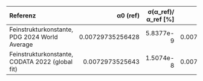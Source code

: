 | Referenz                                        | α0 (ref)         | σ(α_ref)/α_ref [%] | α0 (theo, K=3)   | Δα/α_ref [%] | z         |
|:------------------------------------------------|-----------------:|-------------------:|-----------------:|-------------:|----------:|
| Feinstrukturkonstante, PDG 2024 World Average   | 0.00729735256428 |          5.8377e-9 | 0.00729735256421 |  -9.9683e-10 |  -0.17076 |
| Feinstrukturkonstante, CODATA 2022 (global fit) |  0.0072973525643 |          1.5074e-8 | 0.00729735256421 |   -1.2983e-9 | -0.086129 |
